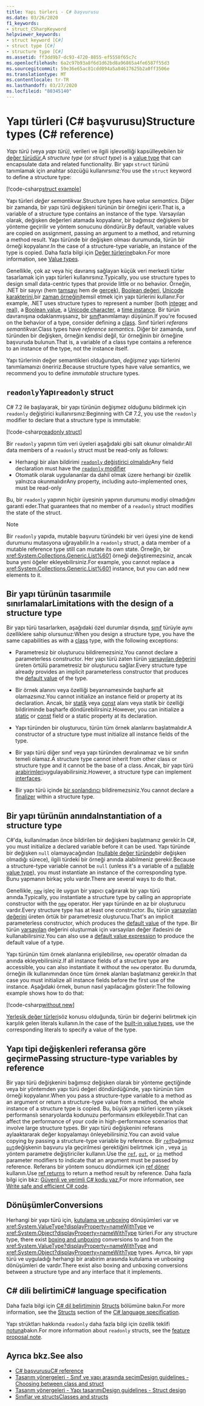 ```yaml
---
title: Yapı türleri - C# başvurusu
ms.date: 03/26/2020
f1_keywords:
- struct_CSharpKeyword
helpviewer_keywords:
- struct keyword [C#]
- struct type [C#]
- structure type [C#]
ms.assetid: ff3dd9b7-dc93-4720-8855-ef5558f65c7c
ms.openlocfilehash: 6a2c97b93a8f6d1d62bd8a96865a4fe6587f55d3
ms.sourcegitcommit: 59e36e65ac81cdd094a5a84617625b2a0ff3506e
ms.translationtype: MT
ms.contentlocale: tr-TR
ms.lasthandoff: 03/27/2020
ms.locfileid: "80345140"
---
```

# <a name="structure-types-c-reference"></a><span data-ttu-id="f1726-102">Yapı türleri (C# başvurusu)</span><span class="sxs-lookup"><span data-stu-id="f1726-102">Structure types (C# reference)</span></span>

<span data-ttu-id="f1726-103">*Yapı türü* (veya *yapı türü),* verileri ve ilgili işlevselliği kapsülleyebilen bir [değer türüdür.](value-types.md)</span><span class="sxs-lookup"><span data-stu-id="f1726-103">A *structure type* (or *struct type*) is a [value type](value-types.md) that can encapsulate data and related functionality.</span></span> <span data-ttu-id="f1726-104">Bir yapı `struct` türünü tanımlamak için anahtar sözcüğü kullanırsınız:</span><span class="sxs-lookup"><span data-stu-id="f1726-104">You use the `struct` keyword to define a structure type:</span></span>

[!code-csharp[struct example](snippets/StructType.cs#StructExample)]

<span data-ttu-id="f1726-105">Yapı türleri *değer semantik*var.</span><span class="sxs-lookup"><span data-stu-id="f1726-105">Structure types have *value semantics*.</span></span> <span data-ttu-id="f1726-106">Diğer bir zamanda, bir yapı türü değişkeni türünün bir örneğini içerir.</span><span class="sxs-lookup"><span data-stu-id="f1726-106">That is, a variable of a structure type contains an instance of the type.</span></span> <span data-ttu-id="f1726-107">Varsayılan olarak, değişken değerleri atamada kopyalanır, bir bağımsız değişkeni bir yönteme geçirilir ve yöntem sonucunu döndürür.</span><span class="sxs-lookup"><span data-stu-id="f1726-107">By default, variable values are copied on assignment, passing an argument to a method, and returning a method result.</span></span> <span data-ttu-id="f1726-108">Yapı türünde bir değişken olması durumunda, türün bir örneği kopyalanır.</span><span class="sxs-lookup"><span data-stu-id="f1726-108">In the case of a structure-type variable, an instance of the type is copied.</span></span> <span data-ttu-id="f1726-109">Daha fazla bilgi için [Değer türlerine](value-types.md)bakın.</span><span class="sxs-lookup"><span data-stu-id="f1726-109">For more information, see [Value types](value-types.md).</span></span>

<span data-ttu-id="f1726-110">Genellikle, çok az veya hiç davranış sağlayan küçük veri merkezli türler tasarlamak için yapı türleri kullanırsınız.</span><span class="sxs-lookup"><span data-stu-id="f1726-110">Typically, you use structure types to design small data-centric types that provide little or no behavior.</span></span> <span data-ttu-id="f1726-111">Örneğin, .NET bir sayıyı (hem [tamsayı](integral-numeric-types.md) hem de [gerçek),](floating-point-numeric-types.md) [Boolean değeri,](bool.md) [Unicode karakterini,](char.md)bir [zaman örneğini](xref:System.DateTime)temsil etmek için yapı türlerini kullanır.</span><span class="sxs-lookup"><span data-stu-id="f1726-111">For example, .NET uses structure types to represent a number (both [integer](integral-numeric-types.md) and [real](floating-point-numeric-types.md)), a [Boolean value](bool.md), a [Unicode character](char.md), a [time instance](xref:System.DateTime).</span></span> <span data-ttu-id="f1726-112">Bir türün davranışına odaklanmışsanız, bir [sınıf](../keywords/class.md)tanımlamayı düşünün.</span><span class="sxs-lookup"><span data-stu-id="f1726-112">If you're focused on the behavior of a type, consider defining a [class](../keywords/class.md).</span></span> <span data-ttu-id="f1726-113">Sınıf türleri *referans semantik*var.</span><span class="sxs-lookup"><span data-stu-id="f1726-113">Class types have *reference semantics*.</span></span> <span data-ttu-id="f1726-114">Diğer bir zamanda, sınıf türünden bir değişken, örneğin kendisi değil, tür örneğinin bir örneğine başvuruda bulunun.</span><span class="sxs-lookup"><span data-stu-id="f1726-114">That is, a variable of a class type contains a reference to an instance of the type, not the instance itself.</span></span>

<span data-ttu-id="f1726-115">Yapı türlerinin değer semantikleri olduğundan, *değişmez* yapı türlerini tanımlamanızı öneririz.</span><span class="sxs-lookup"><span data-stu-id="f1726-115">Because structure types have value semantics, we recommend you to define *immutable* structure types.</span></span>

## <a name="readonly-struct"></a><span data-ttu-id="f1726-116">`readonly`Yapı</span><span class="sxs-lookup"><span data-stu-id="f1726-116">`readonly` struct</span></span>

<span data-ttu-id="f1726-117">C# 7.2 ile başlayarak, bir yapı türünün değişmez olduğunu bildirmek için `readonly` değiştirici kullanırsınız:</span><span class="sxs-lookup"><span data-stu-id="f1726-117">Beginning with C# 7.2, you use the `readonly` modifier to declare that a structure type is immutable:</span></span>

[!code-csharp[readonly struct](snippets/StructType.cs#ReadonlyStruct)]

<span data-ttu-id="f1726-118">Bir `readonly` yapının tüm veri üyeleri aşağıdaki gibi salt okunur olmalıdır:</span><span class="sxs-lookup"><span data-stu-id="f1726-118">All data members of a `readonly` struct must be read-only as follows:</span></span>

- <span data-ttu-id="f1726-119">Herhangi bir alan bildirimi [ `readonly` değiştirici olmalıdır](../keywords/readonly.md)</span><span class="sxs-lookup"><span data-stu-id="f1726-119">Any field declaration must have the [`readonly` modifier](../keywords/readonly.md)</span></span>
- <span data-ttu-id="f1726-120">Otomatik olarak uygulananlar da dahil olmak üzere herhangi bir özellik yalnızca okunmalıdır</span><span class="sxs-lookup"><span data-stu-id="f1726-120">Any property, including auto-implemented ones, must be read-only</span></span>

<span data-ttu-id="f1726-121">Bu, bir `readonly` yapının hiçbir üyesinin yapının durumunu modiyi olmadığını garanti eder.</span><span class="sxs-lookup"><span data-stu-id="f1726-121">That guarantees that no member of a `readonly` struct modifies the state of the struct.</span></span>

> [!NOTE]
> <span data-ttu-id="f1726-122">Bir `readonly` yapıda, mutable başvuru türündeki bir veri üyesi yine de kendi durumunu mutasyona uğrayabilir.</span><span class="sxs-lookup"><span data-stu-id="f1726-122">In a `readonly` struct, a data member of a mutable reference type still can mutate its own state.</span></span> <span data-ttu-id="f1726-123">Örneğin, bir <xref:System.Collections.Generic.List%601> örneği değiştiremezsiniz, ancak buna yeni öğeler ekleyebilirsiniz.</span><span class="sxs-lookup"><span data-stu-id="f1726-123">For example, you cannot replace a <xref:System.Collections.Generic.List%601> instance, but you can add new elements to it.</span></span>

## <a name="limitations-with-the-design-of-a-structure-type"></a><span data-ttu-id="f1726-124">Bir yapı türünün tasarımıile sınırlamalar</span><span class="sxs-lookup"><span data-stu-id="f1726-124">Limitations with the design of a structure type</span></span>

<span data-ttu-id="f1726-125">Bir yapı türü tasarlarken, aşağıdaki özel durumlar dışında, [sınıf](../keywords/class.md) türüyle aynı özelliklere sahip olursunuz:</span><span class="sxs-lookup"><span data-stu-id="f1726-125">When you design a structure type, you have the same capabilities as with a [class](../keywords/class.md) type, with the following exceptions:</span></span>

- <span data-ttu-id="f1726-126">Parametresiz bir oluşturucu bildiremezsiniz.</span><span class="sxs-lookup"><span data-stu-id="f1726-126">You cannot declare a parameterless constructor.</span></span> <span data-ttu-id="f1726-127">Her yapı türü zaten türün [varsayılan değerini](default-values.md) üreten örtülü parametresiz bir oluşturucu sağlar.</span><span class="sxs-lookup"><span data-stu-id="f1726-127">Every structure type already provides an implicit parameterless constructor that produces the [default value](default-values.md) of the type.</span></span>

- <span data-ttu-id="f1726-128">Bir örnek alanını veya özelliği beyannamesinde başharfe ait olamazsınız.</span><span class="sxs-lookup"><span data-stu-id="f1726-128">You cannot initialize an instance field or property at its declaration.</span></span> <span data-ttu-id="f1726-129">Ancak, bir [statik](../keywords/static.md) veya [const](../keywords/const.md) alanı veya statik bir özelliği bildiriminde başharfe döndürebilirsiniz.</span><span class="sxs-lookup"><span data-stu-id="f1726-129">However, you can initialize a [static](../keywords/static.md) or [const](../keywords/const.md) field or a static property at its declaration.</span></span>

- <span data-ttu-id="f1726-130">Yapı türünden bir oluşturucu, türün tüm örnek alanlarını başlatmalıdır.</span><span class="sxs-lookup"><span data-stu-id="f1726-130">A constructor of a structure type must initialize all instance fields of the type.</span></span>

- <span data-ttu-id="f1726-131">Bir yapı türü diğer sınıf veya yapı türünden devralınamaz ve bir sınıfın temeli olamaz.</span><span class="sxs-lookup"><span data-stu-id="f1726-131">A structure type cannot inherit from other class or structure type and it cannot be the base of a class.</span></span> <span data-ttu-id="f1726-132">Ancak, bir yapı türü [arabirimleri](../keywords/interface.md)uygulayabilirsiniz.</span><span class="sxs-lookup"><span data-stu-id="f1726-132">However, a structure type can implement [interfaces](../keywords/interface.md).</span></span>

- <span data-ttu-id="f1726-133">Bir yapı türü içinde [bir sonlandırıcı](../../programming-guide/classes-and-structs/destructors.md) bildiremezsiniz.</span><span class="sxs-lookup"><span data-stu-id="f1726-133">You cannot declare a [finalizer](../../programming-guide/classes-and-structs/destructors.md) within a structure type.</span></span>

## <a name="instantiation-of-a-structure-type"></a><span data-ttu-id="f1726-134">Bir yapı türünün anında</span><span class="sxs-lookup"><span data-stu-id="f1726-134">Instantiation of a structure type</span></span>

<span data-ttu-id="f1726-135">C#'da, kullanılmadan önce bildirilen bir değişkeni başlatmanız gerekir.</span><span class="sxs-lookup"><span data-stu-id="f1726-135">In C#, you must initialize a declared variable before it can be used.</span></span> <span data-ttu-id="f1726-136">Yapı türünde bir değişken `null` olamayacağından [(nullable değer türünde](nullable-value-types.md)bir değişken olmadığı sürece), ilgili türdeki bir örneği anında alabilmeniz gerekir.</span><span class="sxs-lookup"><span data-stu-id="f1726-136">Because a structure-type variable cannot be `null` (unless it's a variable of a [nullable value type](nullable-value-types.md)), you must instantiate an instance of the corresponding type.</span></span> <span data-ttu-id="f1726-137">Bunu yapmanın birkaç yolu vardır.</span><span class="sxs-lookup"><span data-stu-id="f1726-137">There are several ways to do that.</span></span>

<span data-ttu-id="f1726-138">Genellikle, [`new`](../operators/new-operator.md) işleç ile uygun bir yapıcı çağırarak bir yapı türü anında.</span><span class="sxs-lookup"><span data-stu-id="f1726-138">Typically, you instantiate a structure type by calling an appropriate constructor with the [`new`](../operators/new-operator.md) operator.</span></span> <span data-ttu-id="f1726-139">Her yapı türünde en az bir oluşturucu vardır.</span><span class="sxs-lookup"><span data-stu-id="f1726-139">Every structure type has at least one constructor.</span></span> <span data-ttu-id="f1726-140">Bu, türün [varsayılan değerini](default-values.md) üreten örtük bir parametresiz oluşturucu.</span><span class="sxs-lookup"><span data-stu-id="f1726-140">That's an implicit parameterless constructor, which produces the [default value](default-values.md) of the type.</span></span> <span data-ttu-id="f1726-141">Bir türün [varsayılan](../operators/default.md) değerini oluşturmak için varsayılan değer ifadesini de kullanabilirsiniz.</span><span class="sxs-lookup"><span data-stu-id="f1726-141">You can also use a [default value expression](../operators/default.md) to produce the default value of a type.</span></span>

<span data-ttu-id="f1726-142">Yapı türünün tüm örnek alanlarına erişilebilirse, `new` operatör olmadan da anında ekleyebilirsiniz.</span><span class="sxs-lookup"><span data-stu-id="f1726-142">If all instance fields of a structure type are accessible, you can also instantiate it without the `new` operator.</span></span> <span data-ttu-id="f1726-143">Bu durumda, örneğin ilk kullanımından önce tüm örnek alanları başlatmanız gerekir.</span><span class="sxs-lookup"><span data-stu-id="f1726-143">In that case you must initialize all instance fields before the first use of the instance.</span></span> <span data-ttu-id="f1726-144">Aşağıdaki örnek, bunun nasıl yapılacağını gösterir:</span><span class="sxs-lookup"><span data-stu-id="f1726-144">The following example shows how to do that:</span></span>

[!code-csharp[without new](snippets/StructType.cs#WithoutNew)]

<span data-ttu-id="f1726-145">[Yerleşik değer türleri](value-types.md#built-in-value-types)söz konusu olduğunda, türün bir değerini belirtmek için karşılık gelen literals kullanın.</span><span class="sxs-lookup"><span data-stu-id="f1726-145">In the case of the [built-in value types](value-types.md#built-in-value-types), use the corresponding literals to specify a value of the type.</span></span>

## <a name="passing-structure-type-variables-by-reference"></a><span data-ttu-id="f1726-146">Yapı tipi değişkenleri referansa göre geçirme</span><span class="sxs-lookup"><span data-stu-id="f1726-146">Passing structure-type variables by reference</span></span>

<span data-ttu-id="f1726-147">Bir yapı türü değişkenini bağımsız değişken olarak bir yönteme geçtiğinde veya bir yöntemden yapı türü değeri döndürdüğünde, yapı türünün tüm örneği kopyalanır.</span><span class="sxs-lookup"><span data-stu-id="f1726-147">When you pass a structure-type variable to a method as an argument or return a structure-type value from a method, the whole instance of a structure type is copied.</span></span> <span data-ttu-id="f1726-148">Bu, büyük yapı türleri içeren yüksek performanslı senaryolarda kodunuzu performansını etkileyebilir.</span><span class="sxs-lookup"><span data-stu-id="f1726-148">That can affect the performance of your code in high-performance scenarios that involve large structure types.</span></span> <span data-ttu-id="f1726-149">Bir yapı türü değişkenini referans aylaaktararak değer kopyalamayı önleyebilirsiniz.</span><span class="sxs-lookup"><span data-stu-id="f1726-149">You can avoid value copying by passing a structure-type variable by reference.</span></span> <span data-ttu-id="f1726-150">Bir [`ref`](../keywords/ref.md#passing-an-argument-by-reference)bağımsız [`out`](../keywords/out-parameter-modifier.md)değişkenin başvuru yla geçirilmesi gerektiğini belirtmek için , veya [`in`](../keywords/in-parameter-modifier.md) yöntem parametre değiştiriciler kullanın.</span><span class="sxs-lookup"><span data-stu-id="f1726-150">Use the [`ref`](../keywords/ref.md#passing-an-argument-by-reference), [`out`](../keywords/out-parameter-modifier.md), or [`in`](../keywords/in-parameter-modifier.md) method parameter modifiers to indicate that an argument must be passed by reference.</span></span> <span data-ttu-id="f1726-151">Referans bir yöntem sonucu döndürmek için [ref döner](../../programming-guide/classes-and-structs/ref-returns.md) kullanın.</span><span class="sxs-lookup"><span data-stu-id="f1726-151">Use [ref returns](../../programming-guide/classes-and-structs/ref-returns.md) to return a method result by reference.</span></span> <span data-ttu-id="f1726-152">Daha fazla bilgi için bkz: [Güvenli ve verimli C# kodu yaz.](../../write-safe-efficient-code.md)</span><span class="sxs-lookup"><span data-stu-id="f1726-152">For more information, see [Write safe and efficient C# code](../../write-safe-efficient-code.md).</span></span>

## <a name="conversions"></a><span data-ttu-id="f1726-153">Dönüşümler</span><span class="sxs-lookup"><span data-stu-id="f1726-153">Conversions</span></span>

<span data-ttu-id="f1726-154">Herhangi bir yapı türü için, [kutulama ve unboxing](../../programming-guide/types/boxing-and-unboxing.md) dönüşümleri var ve <xref:System.ValueType?displayProperty=nameWithType> ve <xref:System.Object?displayProperty=nameWithType> türleri.</span><span class="sxs-lookup"><span data-stu-id="f1726-154">For any structure type, there exist [boxing and unboxing](../../programming-guide/types/boxing-and-unboxing.md) conversions to and from the <xref:System.ValueType?displayProperty=nameWithType> and <xref:System.Object?displayProperty=nameWithType> types.</span></span> <span data-ttu-id="f1726-155">Ayrıca, bir yapı türü ve uyguladığı herhangi bir arabirim arasında kutulama ve unboxing dönüşümleri de vardır.</span><span class="sxs-lookup"><span data-stu-id="f1726-155">There exist also boxing and unboxing conversions between a structure type and any interface that it implements.</span></span>

## <a name="c-language-specification"></a><span data-ttu-id="f1726-156">C# dili belirtimi</span><span class="sxs-lookup"><span data-stu-id="f1726-156">C# language specification</span></span>

<span data-ttu-id="f1726-157">Daha fazla bilgi için [C# dil belirtiminin](~/_csharplang/spec/introduction.md) [Structs](~/_csharplang/spec/structs.md) bölümüne bakın.</span><span class="sxs-lookup"><span data-stu-id="f1726-157">For more information, see the [Structs](~/_csharplang/spec/structs.md) section of the [C# language specification](~/_csharplang/spec/introduction.md).</span></span>

<span data-ttu-id="f1726-158">Yapı strüktları hakkında `readonly` daha fazla bilgi için özellik teklifi [notuna](~/_csharplang/proposals/csharp-7.2/readonly-ref.md#readonly-structs)bakın.</span><span class="sxs-lookup"><span data-stu-id="f1726-158">For more information about `readonly` structs, see the [feature proposal note](~/_csharplang/proposals/csharp-7.2/readonly-ref.md#readonly-structs).</span></span>

## <a name="see-also"></a><span data-ttu-id="f1726-159">Ayrıca bkz.</span><span class="sxs-lookup"><span data-stu-id="f1726-159">See also</span></span>

- [<span data-ttu-id="f1726-160">C# başvurusu</span><span class="sxs-lookup"><span data-stu-id="f1726-160">C# reference</span></span>](../index.md)
- [<span data-ttu-id="f1726-161">Tasarım yönergeleri - Sınıf ve yapı arasında seçim</span><span class="sxs-lookup"><span data-stu-id="f1726-161">Design guidelines - Choosing between class and struct</span></span>](../../../standard/design-guidelines/choosing-between-class-and-struct.md)
- [<span data-ttu-id="f1726-162">Tasarım yönergeleri - Yapı tasarımı</span><span class="sxs-lookup"><span data-stu-id="f1726-162">Design guidelines - Struct design</span></span>](../../../standard/design-guidelines/struct.md)
- [<span data-ttu-id="f1726-163">Sınıflar ve structs</span><span class="sxs-lookup"><span data-stu-id="f1726-163">Classes and structs</span></span>](../../programming-guide/classes-and-structs/index.md)
